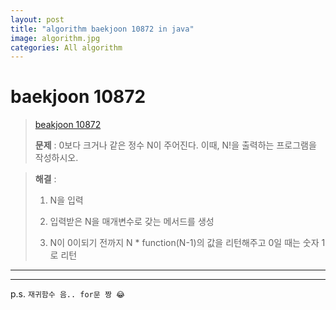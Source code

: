 ```yaml
---  
layout: post  
title: "algorithm baekjoon 10872 in java"  
image: algorithm.jpg  
categories: All algorithm  
---  
```


# baekjoon 10872  

> [beakjoon 10872](https://www.acmicpc.net/problem/10872)  
>   
> **문제** : 0보다 크거나 같은 정수 N이 주어진다. 이때, N!을 출력하는 프로그램을 작성하시오.  

> **해결** :  
> 1. N을 입력  
> 
> 2. 입력받은 N을 매개변수로 갖는 메서드를 생성  
> 
> 3. N이 0이되기 전까지 N * function(N-1)의 값을 리턴해주고 0일 때는 숫자 1로 리턴  

---  

<script src="https://gist.github.com/nnlog/78f9fda824b3bcbe66154e85c0449631.js"></script>  

---   

p.s. `재귀함수 음.. for문 짱 😂`
